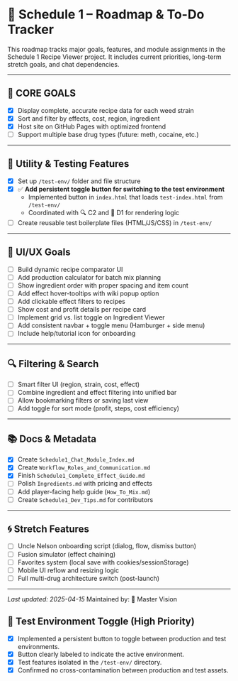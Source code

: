 # 📌 Schedule 1 – Roadmap & To-Do Tracker

This roadmap tracks major goals, features, and module assignments in the Schedule 1 Recipe Viewer project. It includes current priorities, long-term stretch goals, and chat dependencies.

---

## 🎯 CORE GOALS

- [x] Display complete, accurate recipe data for each weed strain
- [x] Sort and filter by effects, cost, region, ingredient
- [x] Host site on GitHub Pages with optimized frontend
- [ ] Support multiple base drug types (future: meth, cocaine, etc.)

---

## 🔧 Utility & Testing Features

- [x] Set up `/test-env/` folder and file structure
- [x] ✅ **Add persistent toggle button for switching to the test environment**
  - Implemented button in `index.html` that loads `test-index.html` from `/test-env/`
  - Coordinated with 🔍 C2 and 🧪 D1 for rendering logic
- [ ] Create reusable test boilerplate files (HTML/JS/CSS) in `/test-env/`

---

## 📄 UI/UX Goals

- [ ] Build dynamic recipe comparator UI
- [ ] Add production calculator for batch mix planning
- [ ] Show ingredient order with proper spacing and item count
- [ ] Add effect hover-tooltips with wiki popup option
- [ ] Add clickable effect filters to recipes
- [ ] Show cost and profit details per recipe card
- [ ] Implement grid vs. list toggle on Ingredient Viewer
- [ ] Add consistent navbar + toggle menu (Hamburger + side menu)
- [ ] Include help/tutorial icon for onboarding

---

## 🔍 Filtering & Search

- [ ] Smart filter UI (region, strain, cost, effect)
- [ ] Combine ingredient and effect filtering into unified bar
- [ ] Allow bookmarking filters or saving last view
- [ ] Add toggle for sort mode (profit, steps, cost efficiency)

---

## 📚 Docs & Metadata

- [x] Create `Schedule1_Chat_Module_Index.md`
- [x] Create `Workflow_Roles_and_Communication.md`
- [x] Finish `Schedule1_Complete_Effect_Guide.md`
- [ ] Polish `Ingredients.md` with pricing and effects
- [ ] Add player-facing help guide (`How_To_Mix.md`)
- [ ] Create `Schedule1_Dev_Tips.md` for contributors

---

## 🌀 Stretch Features

- [ ] Uncle Nelson onboarding script (dialog, flow, dismiss button)
- [ ] Fusion simulator (effect chaining)
- [ ] Favorites system (local save with cookies/sessionStorage)
- [ ] Mobile UI reflow and resizing logic
- [ ] Full multi-drug architecture switch (post-launch)

---

_Last updated: 2025-04-15_
Maintained by: 🧠 Master Vision


## 🔧 Test Environment Toggle (High Priority)

- [x] Implemented a persistent button to toggle between production and test environments.
- [x] Button clearly labeled to indicate the active environment.
- [x] Test features isolated in the `/test-env/` directory.
- [x] Confirmed no cross-contamination between production and test assets.
